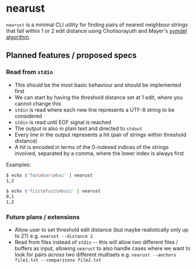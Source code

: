 # nearust

`nearust` is a minimal CLI utility for finding pairs of nearest neighbour strings that fall within 1 or 2 edit distance using Chotisorayuth and Mayer's [symdel algorithm](https://arxiv.org/abs/2403.09010v1).

## Planned features / proposed specs
### Read from `stdin`
- This should be the most basic behaviour and should be implemented first
- We can start by having the threshold distance set at 1 edit, where you cannot change this
- `stdin` is read where each new line represents a UTF-8 string to be considered
- `stdin` is read until EOF signal is reached
- The output is also in plain text and directed to `stdout`
- Every line in the output represents a hit (pair of strings within threshold distance)
- A hit is encoded in terms of the 0-indexed indices of the strings involved, separated by a comma, where the lower index is always first

Examples:

```bash
$ echo $'foo\nbar\nbaz' | nearust
1,2
```

```bash
$ echo $'fizz\nfuzz\nbuzz' | nearust
0,1
1,2
```

### Future plans / extensions
- Allow user to set threshold edit distance (but maybe realistically only up to 2?) e.g. `nearust --distance 2`
- Read from files instead of `stdin` -- this will allow two different files / buffers as input, allowing `nearust` to also handle cases where we want to look for pairs *across* two different multisets e.g. `nearust --anchors file1.txt --comparisons file2.txt`
